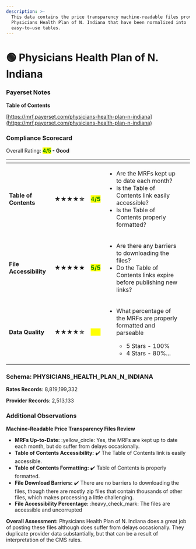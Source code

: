 ```yaml
---
description: >-
  This data contains the price transparency machine-readable files provided by
  Physicians Health Plan of N. Indiana that have been normalized into
  easy-to-use tables.
---
```


# 🟢 Physicians Health Plan of N. Indiana

### Payerset Notes

**Table of Contents**

[https://mrf.payerset.com/physicians-health-plan-n-indiana](https://mrf.payerset.com/physicians-health-plan-n-indiana)

### Compliance Scorecard

Overall Rating: <mark style="color:green;">**4/5**</mark>**&#x20;- Good**

<table data-view="cards"><thead><tr><th></th><th></th><th></th><th></th><th data-hidden data-card-cover data-type="files"></th></tr></thead><tbody><tr><td><strong>Table of Contents</strong></td><td><strong>★★★★☆</strong></td><td><mark style="color:green;">4<strong>/5</strong></mark></td><td><ul><li>Are the MRFs kept up to date each month? </li><li>Is the Table of Contents link easily accessible?</li><li>Is the Table of Contents properly formatted?</li></ul></td><td></td></tr><tr><td><strong>File Accessibility</strong></td><td><strong>★★★★★</strong></td><td><mark style="color:green;"><strong>5/5</strong></mark></td><td><ul><li>Are there any barriers to downloading the files?</li><li>Do the Table of Contents links expire before publishing new links?</li></ul></td><td></td></tr><tr><td><strong>Data Quality</strong></td><td><strong>★★★★☆</strong></td><td><mark style="color:yellow;"><strong>4/5</strong></mark></td><td><ul><li><p>What percentage of the MRFs are properly formatted and parseable</p><ul><li>5 Stars - 100%</li><li>4 Stars - 80%...</li></ul></li></ul></td><td></td></tr></tbody></table>

### Schema: PHYSICIANS\_HEALTH\_PLAN\_N\_INDIANA

**Rates Records**: 8,819,199,332

**Provider Records**: 2,513,133

### Additional Observations

**Machine-Readable Price Transparency Files Review**

* **MRFs Up-to-Date:** :yellow\_circle: Yes, the MRFs are kept up to date each month, but do suffer from delays occasionally.
* **Table of Contents Accessibility:** ✔️ The Table of Contents link is easily accessible.
* **Table of Contents Formatting:** ✔️ Table of Contents is properly formatted.
* **File Download Barriers:** ✔️ There are no barriers to downloading the files, though there are mostly zip files that contain thousands of other files, which makes processing a little challenging.
* **File Accessibility Percentage:** :heavy\_check\_mark: The files are accessible and uncorrupted

**Overall Assessment:** Physicians Health Plan of N. Indiana does a great job of posting these files although does suffer from delays occasionally. They duplicate provider data substantially, but that can be a result of interpretation of the CMS rules.

